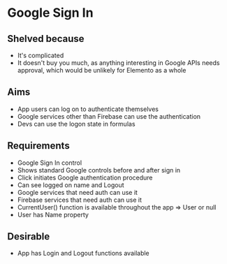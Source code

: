 Google Sign In
==============

Shelved because
---------------
- It's complicated
- It doesn't buy you much, as anything interesting in Google APIs needs approval, which would be unlikely for Elemento as a whole

Aims
----

- App users can log on to authenticate themselves 
- Google services other than Firebase can use the authentication
- Devs can use the logon state in formulas


Requirements
------------

- Google Sign In control
- Shows standard Google controls before and after sign in
- Click initiates Google authentication procedure
- Can see logged on name and Logout
- Google services that need auth can use it
- Firebase services that need auth can use it
- CurrentUser() function is available throughout the app => User or null
- User has Name property

Desirable
---------

- App has Login and Logout functions available

